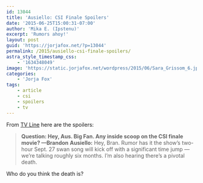 ```yaml
---
id: 13044
title: 'Ausiello: CSI Finale Spoilers'
date: '2015-06-25T15:00:31-07:00'
author: 'Mika E. (Ipstenu)'
excerpt: 'Rumors ahoy!'
layout: post
guid: 'https://jorjafox.net/?p=13044'
permalink: /2015/ausiello-csi-finale-spoilers/
astra_style_timestamp_css:
    - '1634348049'
image: 'https://static.jorjafox.net/wordpress/2015/06/Sara_Grissom_6.jpg'
categories:
    - 'Jorja Fox'
tags:
    - article
    - csi
    - spoilers
    - tv
---
```


From <a href="http://tvline.com/2015/06/24/supernatural-season-11-spoilers-cast-amara-femme-fatale/">TV Line</a> here are the spoilers:

> **Question: Hey, Aus. Big Fan. Any inside scoop on the CSI finale movie? —Brandon**
> **Ausiello:** Hey, Bran. Rumor has it the show’s two-hour Sept. 27 swan song will kick off with a significant time jump — we’re talking roughly six months. I’m also hearing there’s a pivotal death.

Who do you think the death is?
